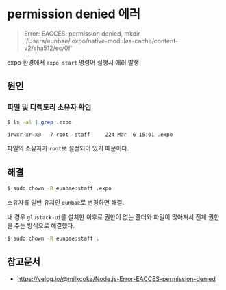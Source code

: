 # permission denied 에러

> Error: EACCES: permission denied, mkdir '/Users/eunbae/.expo/native-modules-cache/content-v2/sha512/ec/0f'

expo 환경에서 `expo start` 명령어 실행시 에러 발생

## 원인

### 파일 및 디렉토리 소유자  확인

```bash
$ ls -al | grep .expo
```
```bash
drwxr-xr-x@   7 root  staff     224 Mar  6 15:01 .expo
```

파일의 소유자가 `root`로 설정되어 있기 때문이다.

## 해결

```bash
$ sudo chown -R eunbae:staff .expo
```

소유자를 일반 유저인 `eunbae`로 변경하면 해결.

내 경우 `glustack-ui`를 설치한 이후로 권한이 없는 폴더와 파일이 많아져서 전체 권한을 주는 방식으로 해결했다.

```bash
$ sudo chown -R eunbae:staff .
```


## 참고문서

- https://velog.io/@milkcoke/Node.js-Error-EACCES-permission-denied